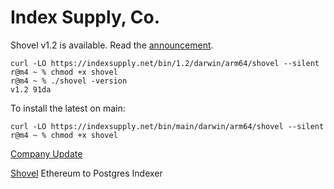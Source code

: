 # Index Supply, Co.

Shovel v1.2 is available. Read the [announcement][1].

```
curl -LO https://indexsupply.net/bin/1.2/darwin/arm64/shovel --silent
r@m4 ~ % chmod +x shovel
r@m4 ~ % ./shovel -version
v1.2 91da
```

To install the latest on main:

```
curl -LO https://indexsupply.net/bin/main/darwin/arm64/shovel --silent
r@m4 ~ % chmod +x shovel
```

[Company Update][2]

[Shovel][3] Ethereum to Postgres Indexer

[1]: https://indexsupply.com/shovel/1.0
[2]: https://indexsupply.com/update-1
[3]: https://indexsupply.com/shovel
